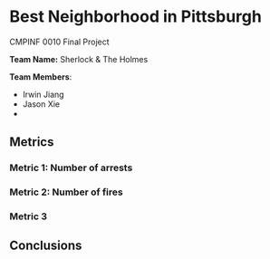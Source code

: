 # Best Neighborhood in Pittsburgh

CMPINF 0010 Final Project

**Team Name:** Sherlock & The Holmes

**Team Members**:

- Irwin Jiang
- Jason Xie
-

## Metrics

### Metric 1: Number of arrests

### Metric 2: Number of fires

### Metric 3

## Conclusions
